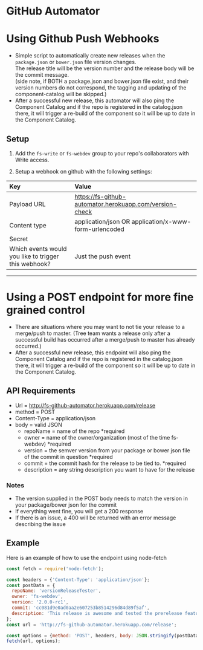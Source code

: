 GitHub Automator
================
# Using Github Push Webhooks
- Simple script to automatically create new releases when the `package.json` or `bower.json` file version changes.  
The release title will be the version number and the release body will be the commit message.  
(side note, if BOTH a package.json and bower.json file exist, and their version numbers do not correspond, the tagging and 
updating of the component-catalog will be skipped.)
- After a successful new release, this automator will also ping the Component Catalog and if the repo is registered in the catalog.json there, it 
will trigger a re-build of the component so it will be up to date in the Component Catalog.

## Setup

1. Add the `fs-write` or `fs-webdev` group to your repo's collaborators with Write access.

2. Setup a webhook on github with the following settings:
  
  | Key | Value |
  |:----|:------|
  | Payload URL | https://fs-github-automator.herokuapp.com/version-check |
  | Content type | application/json OR application/x-www-form-urlencoded |
  | Secret | |
  | Which events would you like to trigger this webhook? | Just the push event |

---  

# Using a POST endpoint for more fine grained control
- There are situations where you may want to not tie your release to a merge/push to master. (Tree team wants a release only
after a successful build has occurred after a merge/push to master has already occurred.)
- After a successful new release, this endpoint will also ping the Component Catalog and if the repo is registered in the catalog.json there, it 
will trigger a re-build of the component so it will be up to date in the Component Catalog.

## API Requirements
- Url = http://fs-github-automator.herokuapp.com/release
- method = POST
- Content-Type = application/json
- body = valid JSON
  - repoName = name of the repo *required
  - owner = name of the owner/organization (most of the time fs-webdev) *required
  - version = the semver version from your package or bower json file of the commit in question *required
  - commit = the commit hash for the release to be tied to. *required
  - description = any string description you want to have for the release

### Notes
- The version supplied in the POST body needs to match the version in your package/bower json for the commit
- If everything went fine, you will get a 200 response
- If there is an issue, a 400 will be returned with an error message describing the issue

## Example 
Here is an example of how to use the endpoint using node-fetch
```javascript
const fetch = require('node-fetch');

const headers = {'Content-Type': 'application/json'};
const postData = {
  repoName: 'versionReleaseTester',
  owner: 'fs-webdev',
  version: '2.0.0-rc1',
  commit: 'cc081d9e0ad0aa2e607253b8514296d84d89f5af',
  description: 'This release is awesome and tested the prerelease feature of github-automator. :)'
};
const url = 'http://fs-github-automator.herokuapp.com/release';

const options = {method: 'POST', headers, body: JSON.stringify(postData)};
fetch(url, options);
```
